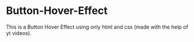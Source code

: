 # Button-Hover-Effect
This is a Button Hover Effect using only html and css (made with the help of yt videos).
